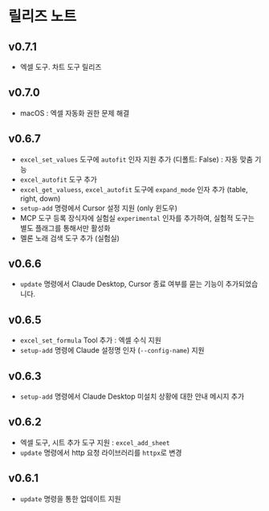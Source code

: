 # 릴리즈 노트

## v0.7.1

+ 엑셀 도구. 차트 도구 릴리즈

## v0.7.0

+ macOS : 엑셀 자동화 권한 문제 해결

## v0.6.7

+ `excel_set_values` 도구에 `autofit` 인자 지원 추가 (디폴트: False) : 자동 맞춤 기능
+ `excel_autofit` 도구 추가
+ `excel_get_valuess`, `excel_autofit` 도구에 `expand_mode` 인자 추가 (table, right, down)
+ `setup-add` 명령에서 Cursor 설정 지원 (only 윈도우)
+ MCP 도구 등록 장식자에 실험실 `experimental` 인자를 추가하여, 실험적 도구는 별도 플래그를 통해서만 활성화
+ 멜론 노래 검색 도구 추가 (실험실)

## v0.6.6

+ `update` 명령에서 Claude Desktop, Cursor 종료 여부를 묻는 기능이 추가되었습니다.

## v0.6.5

+ `excel_set_formula` Tool 추가 : 엑셀 수식 지원
+ `setup-add` 명령에 Claude 설정명 인자 (`--config-name`) 지원

## v0.6.3

+ `setup-add` 명령에서 Claude Desktop 미설치 상황에 대한 안내 메시지 추가

## v0.6.2

+ 엑셀 도구, 시트 추가 도구 지원 : `excel_add_sheet`
+ `update` 명령에서 http 요청 라이브러리를 `httpx`로 변경

## v0.6.1

+ `update` 명령을 통한 업데이트 지원
